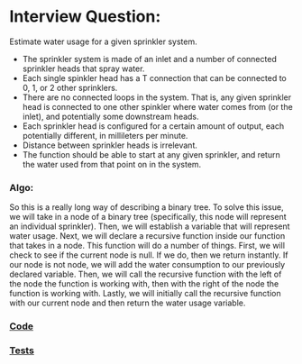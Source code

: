 # Interview Question:

Estimate water usage for a given sprinkler system.

- The sprinkler system is made of an inlet and a number of connected sprinkler heads that spray water.
- Each single spinkler head has a T connection that can be connected to 0, 1, or 2 other sprinklers.
- There are no connected loops in the system. That is, any given sprinkler head is connected to one other spinkler where water comes from (or the inlet), and potentially some downstream heads.
- Each sprinkler head is configured for a certain amount of output, each potentially different, in millileters per minute.
- Distance between sprinkler heads is irrelevant.
- The function should be able to start at any given sprinkler, and return the water used from that point on in the system.

### Algo:

So this is a really long way of describing a binary tree. To solve this issue, we will take in a node of a binary tree (specifically, this node will represent an individual sprinkler). Then, we will establish a variable that will represent water usage. Next, we will declare a recursive function inside our function that takes in a node. This function will do a number of things. First, we will check to see if the current node is null. If we do, then we return instantly. If our node is not node, we will add the water consumption to our previously declared variable. Then, we will call the recursive function with the left of the node the function is working with, then with the right of the node the function is working with. Lastly, we will initially call the recursive function with our current node and then return the water usage variable.

### [Code](./sprinkler-system.js)

### [Tests](../../../__tests__/test-sprinkler-system.js)
